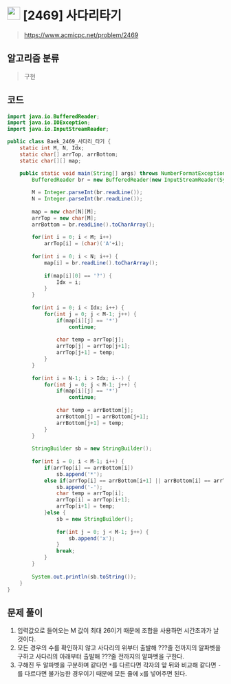 # <img src="https://d2gd6pc034wcta.cloudfront.net/tier/11.svg" width="30"> [2469] 사다리타기
> https://www.acmicpc.net/problem/2469
## 알고리즘 분류
> 구현

## 코드
```java
import java.io.BufferedReader;
import java.io.IOException;
import java.io.InputStreamReader;

public class Baek_2469_사다리_타기 {
	static int M, N, Idx;
	static char[] arrTop, arrBottom;
	static char[][] map;

	public static void main(String[] args) throws NumberFormatException, IOException {
		BufferedReader br = new BufferedReader(new InputStreamReader(System.in));
		
		M = Integer.parseInt(br.readLine());
		N = Integer.parseInt(br.readLine());
		
		map = new char[N][M];
		arrTop = new char[M];
		arrBottom = br.readLine().toCharArray();
		
		for(int i = 0; i < M; i++)
			arrTop[i] = (char)('A'+i);
		
		for(int i = 0; i < N; i++) {
			map[i] = br.readLine().toCharArray();
			
			if(map[i][0] == '?') {
				Idx = i;
			}
		}
		
		for(int i = 0; i < Idx; i++) {
			for(int j = 0; j < M-1; j++) {
				if(map[i][j] == '*')
					continue;
				
				char temp = arrTop[j];
				arrTop[j] = arrTop[j+1];
				arrTop[j+1] = temp;
			}
		}
		
		for(int i = N-1; i > Idx; i--) {
			for(int j = 0; j < M-1; j++) {
				if(map[i][j] == '*')
					continue;
				
				char temp = arrBottom[j];
				arrBottom[j] = arrBottom[j+1];
				arrBottom[j+1] = temp;
			}
		}
		
		StringBuilder sb = new StringBuilder();
		
		for(int i = 0; i < M-1; i++) {
			if(arrTop[i] == arrBottom[i])
				sb.append('*');
			else if(arrTop[i] == arrBottom[i+1] || arrBottom[i] == arrTop[i+1]) {
				sb.append('-');
				char temp = arrTop[i];
				arrTop[i] = arrTop[i+1];
				arrTop[i+1] = temp;
			}else {
				sb = new StringBuilder();
				
				for(int j = 0; j < M-1; j++) {
					sb.append('x');
				}
				break;
			}
		}
		
		System.out.println(sb.toString());
	}
}
```

## 문제 풀이
1. 입력값으로 들어오는 M 값이 최대 26이기 때문에 조합을 사용하면 시간초과가 날 것이다.
1. 모든 경우의 수를 확인하지 않고 사다리의 위부터 출발해 ???줄 전까지의 알파벳을 구하고 사다리의 아래부터 출발해 ???줄 전까지의 알파벳을 구한다.
1. 구해진 두 알파벳을 구분하며 같다면 `*`를 다르다면 각자의 앞 뒤와 비교해 같다면 `-`를 다르다면 불가능한 경우이기 때문에 모든 줄에 `x`를 넣어주면 된다.
